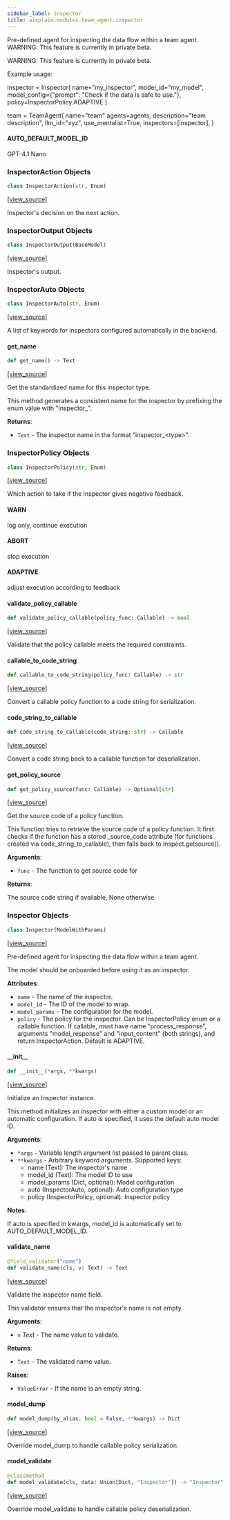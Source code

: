 ```yaml
---
sidebar_label: inspector
title: aixplain.modules.team_agent.inspector
---
```


Pre-defined agent for inspecting the data flow within a team agent.
WARNING: This feature is currently in private beta.

WARNING: This feature is currently in private beta.

Example usage:

inspector = Inspector(
    name=&quot;my_inspector&quot;,
    model_id=&quot;my_model&quot;,
    model_config=\{&quot;prompt&quot;: &quot;Check if the data is safe to use.&quot;},
    policy=InspectorPolicy.ADAPTIVE
)

team = TeamAgent(
    name=&quot;team&quot;
    agents=agents,
    description=&quot;team description&quot;,
    llm_id=&quot;xyz&quot;,
    use_mentalist=True,
    inspectors=[inspector],
)

#### AUTO\_DEFAULT\_MODEL\_ID

GPT-4.1 Nano

### InspectorAction Objects

```python
class InspectorAction(str, Enum)
```

[[view_source]](https://github.com/aixplain/aiXplain/blob/main/aixplain/modules/team_agent/inspector.py#L39)

Inspector&#x27;s decision on the next action.

### InspectorOutput Objects

```python
class InspectorOutput(BaseModel)
```

[[view_source]](https://github.com/aixplain/aiXplain/blob/main/aixplain/modules/team_agent/inspector.py#L49)

Inspector&#x27;s output.

### InspectorAuto Objects

```python
class InspectorAuto(str, Enum)
```

[[view_source]](https://github.com/aixplain/aiXplain/blob/main/aixplain/modules/team_agent/inspector.py#L59)

A list of keywords for inspectors configured automatically in the backend.

#### get\_name

```python
def get_name() -> Text
```

[[view_source]](https://github.com/aixplain/aiXplain/blob/main/aixplain/modules/team_agent/inspector.py#L64)

Get the standardized name for this inspector type.

This method generates a consistent name for the inspector by prefixing
the enum value with &quot;inspector_&quot;.

**Returns**:

- `Text` - The inspector name in the format &quot;inspector_&lt;type&gt;&quot;.

### InspectorPolicy Objects

```python
class InspectorPolicy(str, Enum)
```

[[view_source]](https://github.com/aixplain/aiXplain/blob/main/aixplain/modules/team_agent/inspector.py#L76)

Which action to take if the inspector gives negative feedback.

#### WARN

log only, continue execution

#### ABORT

stop execution

#### ADAPTIVE

adjust execution according to feedback

#### validate\_policy\_callable

```python
def validate_policy_callable(policy_func: Callable) -> bool
```

[[view_source]](https://github.com/aixplain/aiXplain/blob/main/aixplain/modules/team_agent/inspector.py#L84)

Validate that the policy callable meets the required constraints.

#### callable\_to\_code\_string

```python
def callable_to_code_string(policy_func: Callable) -> str
```

[[view_source]](https://github.com/aixplain/aiXplain/blob/main/aixplain/modules/team_agent/inspector.py#L106)

Convert a callable policy function to a code string for serialization.

#### code\_string\_to\_callable

```python
def code_string_to_callable(code_string: str) -> Callable
```

[[view_source]](https://github.com/aixplain/aiXplain/blob/main/aixplain/modules/team_agent/inspector.py#L124)

Convert a code string back to a callable function for deserialization.

#### get\_policy\_source

```python
def get_policy_source(func: Callable) -> Optional[str]
```

[[view_source]](https://github.com/aixplain/aiXplain/blob/main/aixplain/modules/team_agent/inspector.py#L259)

Get the source code of a policy function.

This function tries to retrieve the source code of a policy function.
It first checks if the function has a stored _source_code attribute (for functions
created via code_string_to_callable), then falls back to inspect.getsource().

**Arguments**:

- `func` - The function to get source code for
  

**Returns**:

  The source code string if available, None otherwise

### Inspector Objects

```python
class Inspector(ModelWithParams)
```

[[view_source]](https://github.com/aixplain/aiXplain/blob/main/aixplain/modules/team_agent/inspector.py#L280)

Pre-defined agent for inspecting the data flow within a team agent.

The model should be onboarded before using it as an inspector.

**Attributes**:

- `name` - The name of the inspector.
- `model_id` - The ID of the model to wrap.
- `model_params` - The configuration for the model.
- `policy` - The policy for the inspector. Can be InspectorPolicy enum or a callable function.
  If callable, must have name &quot;process_response&quot;, arguments &quot;model_response&quot; and &quot;input_content&quot; (both strings),
  and return InspectorAction. Default is ADAPTIVE.

#### \_\_init\_\_

```python
def __init__(*args, **kwargs)
```

[[view_source]](https://github.com/aixplain/aiXplain/blob/main/aixplain/modules/team_agent/inspector.py#L299)

Initialize an Inspector instance.

This method initializes an inspector with either a custom model or an
automatic configuration. If auto is specified, it uses the default
auto model ID.

**Arguments**:

- `*args` - Variable length argument list passed to parent class.
- `**kwargs` - Arbitrary keyword arguments. Supported keys:
  - name (Text): The inspector&#x27;s name
  - model_id (Text): The model ID to use
  - model_params (Dict, optional): Model configuration
  - auto (InspectorAuto, optional): Auto configuration type
  - policy (InspectorPolicy, optional): Inspector policy
  

**Notes**:

  If auto is specified in kwargs, model_id is automatically set to
  AUTO_DEFAULT_MODEL_ID.

#### validate\_name

```python
@field_validator("name")
def validate_name(cls, v: Text) -> Text
```

[[view_source]](https://github.com/aixplain/aiXplain/blob/main/aixplain/modules/team_agent/inspector.py#L324)

Validate the inspector name field.

This validator ensures that the inspector&#x27;s name is not empty.

**Arguments**:

- `v` _Text_ - The name value to validate.
  

**Returns**:

- `Text` - The validated name value.
  

**Raises**:

- `ValueError` - If the name is an empty string.

#### model\_dump

```python
def model_dump(by_alias: bool = False, **kwargs) -> Dict
```

[[view_source]](https://github.com/aixplain/aiXplain/blob/main/aixplain/modules/team_agent/inspector.py#L353)

Override model_dump to handle callable policy serialization.

#### model\_validate

```python
@classmethod
def model_validate(cls, data: Union[Dict, "Inspector"]) -> "Inspector"
```

[[view_source]](https://github.com/aixplain/aiXplain/blob/main/aixplain/modules/team_agent/inspector.py#L368)

Override model_validate to handle callable policy deserialization.

